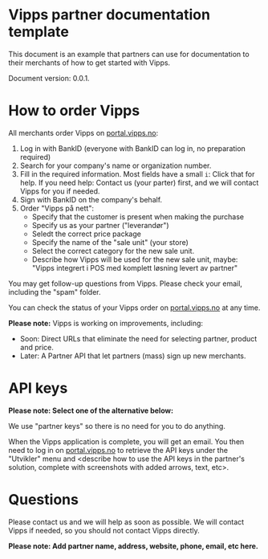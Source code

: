 # Vipps partner documentation template

This document is an example that partners can use for documentation to their
merchants of how to get started with Vipps.

Document version: 0.0.1.

# How to order Vipps

All merchants order Vipps on
[portal.vipps.no](https://portal.vipps.no):

1. Log in with BankID
   (everyone with BankID can log in, no preparation required)
2. Search for your company's name or organization number.
3. Fill in the required information.
   Most fields have a small `i`: Click that for help.
   If you need help: Contact us (your parter) first,
   and we will contact Vipps for you if needed.
4. Sign with BankID on the company's behalf.
5. Order "Vipps på nett":
   * Specify that the customer is present when making the purchase
   * Specify us as your partner ("leverandør")
   * Seledt the correct price package
   * Specify the name of the "sale unit" (your store)
   * Select the correct category for the new sale unit.
   * Describe how Vipps will be used for the new sale unit, maybe:
     "Vipps integrert i POS med komplett løsning levert av partner"

You may get follow-up questions from Vipps. Please check your email,
including the "spam" folder.

You can check the status of your Vipps order on
[portal.vipps.no](https://portal.vipps.no)
at any time.

**Please note:** Vipps is working on improvements, including:
* Soon: Direct URLs that eliminate the need for selecting partner, product and price.
* Later: A Partner API that let partners (mass) sign up new merchants.

# API keys

**Please note: Select one of the alternative below:**

We use "partner keys" so there is no need for you to do anything.

When the Vipps application is complete, you will get an email.
You then need to log in on
[portal.vipps.no](https://portal.vipps.no)
to retrieve the API keys under the "Utvikler" menu and
<describe how to use the API keys in the partner's solution,
complete with screenshots with added arrows, text, etc>.

# Questions

Please contact us and we will help as soon as possible.
We will contact Vipps if needed, so you should not contact Vipps directly.

**Please note: Add partner name, address, website, phone, email, etc here.**
